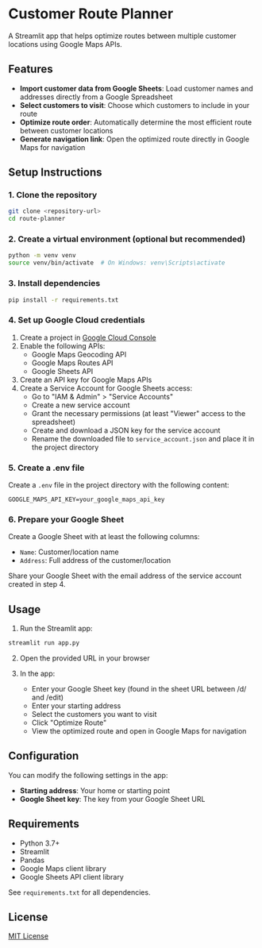 # Customer Route Planner

A Streamlit app that helps optimize routes between multiple customer locations using Google Maps APIs.

## Features

- **Import customer data from Google Sheets**: Load customer names and addresses directly from a Google Spreadsheet
- **Select customers to visit**: Choose which customers to include in your route
- **Optimize route order**: Automatically determine the most efficient route between customer locations
- **Generate navigation link**: Open the optimized route directly in Google Maps for navigation

## Setup Instructions

### 1. Clone the repository

```bash
git clone <repository-url>
cd route-planner
```

### 2. Create a virtual environment (optional but recommended)

```bash
python -m venv venv
source venv/bin/activate  # On Windows: venv\Scripts\activate
```

### 3. Install dependencies

```bash
pip install -r requirements.txt
```

### 4. Set up Google Cloud credentials

1. Create a project in [Google Cloud Console](https://console.cloud.google.com/)
2. Enable the following APIs:
   - Google Maps Geocoding API
   - Google Maps Routes API
   - Google Sheets API
3. Create an API key for Google Maps APIs
4. Create a Service Account for Google Sheets access:
   - Go to "IAM & Admin" > "Service Accounts"
   - Create a new service account
   - Grant the necessary permissions (at least "Viewer" access to the spreadsheet)
   - Create and download a JSON key for the service account
   - Rename the downloaded file to `service_account.json` and place it in the project directory

### 5. Create a .env file

Create a `.env` file in the project directory with the following content:

```
GOOGLE_MAPS_API_KEY=your_google_maps_api_key
```

### 6. Prepare your Google Sheet

Create a Google Sheet with at least the following columns:
- `Name`: Customer/location name
- `Address`: Full address of the customer/location

Share your Google Sheet with the email address of the service account created in step 4.

## Usage

1. Run the Streamlit app:

```bash
streamlit run app.py
```

2. Open the provided URL in your browser

3. In the app:
   - Enter your Google Sheet key (found in the sheet URL between /d/ and /edit)
   - Enter your starting address
   - Select the customers you want to visit
   - Click "Optimize Route"
   - View the optimized route and open in Google Maps for navigation

## Configuration

You can modify the following settings in the app:
- **Starting address**: Your home or starting point
- **Google Sheet key**: The key from your Google Sheet URL

## Requirements

- Python 3.7+
- Streamlit
- Pandas
- Google Maps client library
- Google Sheets API client library

See `requirements.txt` for all dependencies.

## License

[MIT License](LICENSE) 